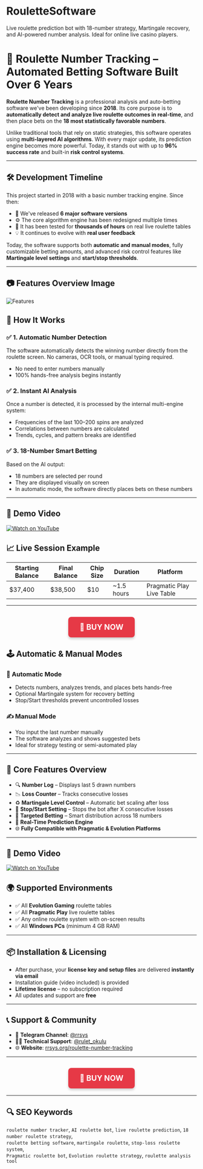 # RouletteSoftware
Live roulette prediction bot with 18-number strategy, Martingale recovery, and AI-powered number analysis. Ideal for online live casino players.


# 🧠 Roulette Number Tracking – Automated Betting Software Built Over 6 Years

**Roulette Number Tracking** is a professional analysis and auto-betting software we've been developing since **2018**. Its core purpose is to **automatically detect and analyze live roulette outcomes in real-time**, and then place bets on the **18 most statistically favorable numbers**.

Unlike traditional tools that rely on static strategies, this software operates using **multi-layered AI algorithms**. With every major update, its prediction engine becomes more powerful. Today, it stands out with up to **96% success rate** and built-in **risk control systems**.

---

## 🛠️ Development Timeline

This project started in 2018 with a basic number tracking engine. Since then:

- 🔁 We've released **6 major software versions**
- ⚙️ The core algorithm engine has been redesigned multiple times
- 🧪 It has been tested for **thousands of hours** on real live roulette tables
- 💡 It continues to evolve with **real user feedback**

Today, the software supports both **automatic and manual modes**, fully customizable betting amounts, and advanced risk control features like **Martingale level settings** and **start/stop thresholds**.

---
## 📷 Features Overview Image

![Features](https://rrsys.org/wp-content/uploads/2022/09/Roulette-Number-Tracking-features-overview.png)




## 🤖 How It Works

### ✅ 1. Automatic Number Detection
The software automatically detects the winning number directly from the roulette screen. No cameras, OCR tools, or manual typing required.

- No need to enter numbers manually  
- 100% hands-free analysis begins instantly

### ✅ 2. Instant AI Analysis
Once a number is detected, it is processed by the internal multi-engine system:

- Frequencies of the last 100–200 spins are analyzed  
- Correlations between numbers are calculated  
- Trends, cycles, and pattern breaks are identified

### ✅ 3. 18-Number Smart Betting
Based on the AI output:

- 18 numbers are selected per round  
- They are displayed visually on screen  
- In automatic mode, the software directly places bets on these numbers

---
## 🎥 Demo Video

[![Watch on YouTube](https://i.ytimg.com/vi/EwKxHeAxPmk/maxresdefault.jpg)](https://youtu.be/EwKxHeAxPmk?si=eyJwQzLtdvm14X5u)

## 📈 Live Session Example

| Starting Balance | Final Balance | Chip Size | Duration   | Platform                  |
|------------------|---------------|-----------|------------|---------------------------|
| $37,400          | $38,500       | $10       | ~1.5 hours | Pragmatic Play Live Table |

---
<h2 align="center">
  <a href="https://rrsys.org/roulette-number-tracking/" target="_blank" style="text-decoration: none;">
    <span style="
      display: inline-block;
      background-color: #e63946;
      color: white;
      font-size: 20px;
      padding: 15px 30px;
      border-radius: 8px;
      font-weight: bold;
      box-shadow: 0 4px 6px rgba(0, 0, 0, 0.2);
    ">
      🛒 BUY NOW
    </span>
  </a>
</h2>

## 🕹️ Automatic & Manual Modes

### 🔄 Automatic Mode
- Detects numbers, analyzes trends, and places bets hands-free  
- Optional Martingale system for recovery betting  
- Stop/Start thresholds prevent uncontrolled losses

### ✍️ Manual Mode
- You input the last number manually  
- The software analyzes and shows suggested bets  
- Ideal for strategy testing or semi-automated play

---


## 🧩 Core Features Overview

- 🔍 **Number Log** – Displays last 5 drawn numbers  
- 📉 **Loss Counter** – Tracks consecutive losses  
- ♻️ **Martingale Level Control** – Automatic bet scaling after loss  
- 🛑 **Stop/Start Setting** – Stops the bot after X consecutive losses  
- 🎯 **Targeted Betting** – Smart distribution across 18 numbers  
- 🧠 **Real-Time Prediction Engine**  
- 🌐 **Fully Compatible with Pragmatic & Evolution Platforms**

---
## 🎥 Demo Video
[![Watch on YouTube](https://i.ytimg.com/vi/UPvD4pJHQvA/maxresdefault.jpg)](https://www.youtube.com/watch?v=M6NJ4FWKcQ8)

## 🌍 Supported Environments

- ✅ All **Evolution Gaming** roulette tables  
- ✅ All **Pragmatic Play** live roulette tables  
- ✅ Any online roulette system with on-screen results  
- ✅ All **Windows PCs** (minimum 4 GB RAM)

---



## 📦 Installation & Licensing

- After purchase, your **license key and setup files** are delivered **instantly via email**  
- Installation guide (video included) is provided  
- **Lifetime license** – no subscription required  
- All updates and support are **free**

---

## 📞 Support & Community

- 💬 **Telegram Channel**: [@rrsys](https://t.me/rrsys)  
- 🧑‍💻 **Technical Support**: [@rulet_okulu](https://telegram.me/rulet_okulu)  
- 🌐 **Website**: [rrsys.org/roulette-number-tracking](https://rrsys.org/roulette-number-tracking)

---


<h2 align="center">
  <a href="https://rrsys.org/roulette-number-tracking/" target="_blank" style="text-decoration: none;">
    <span style="
      display: inline-block;
      background-color: #e63946;
      color: white;
      font-size: 20px;
      padding: 15px 30px;
      border-radius: 8px;
      font-weight: bold;
      box-shadow: 0 4px 6px rgba(0, 0, 0, 0.2);
    ">
      🛒 BUY NOW
    </span>
  </a>
</h2>

---

## 🔍 SEO Keywords

`roulette number tracker`, `AI roulette bot`, `live roulette prediction`, `18 number roulette strategy`,  
`roulette betting software`, `martingale roulette`, `stop-loss roulette system`,  
`Pragmatic roulette bot`, `Evolution roulette strategy`, `roulette analysis tool`
